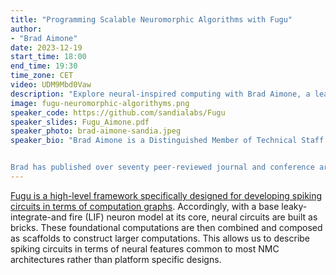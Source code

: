 ```yaml
---
title: "Programming Scalable Neuromorphic Algorithms with Fugu"
author: 
- "Brad Aimone"
date: 2023-12-19
start_time: 18:00
end_time: 19:30
time_zone: CET
video: UDM9Mbd0Vaw
description: "Explore neural-inspired computing with Brad Aimone, a leading neuroscientist at Sandia Labs. Join us for insights into next-gen technology and neuroscience."
image: fugu-neuromorphic-algorithyms.png
speaker_code: https://github.com/sandialabs/Fugu
speaker_slides: Fugu_Aimone.pdf
speaker_photo: brad-aimone-sandia.jpeg
speaker_bio: "Brad Aimone is a Distinguished Member of Technical Staff in the Center for Computing Research at Sandia National Laboratories, where he is a lead researcher in leveraging computational neuroscience to advance artificial intelligence and in using neuromorphic computing platforms for future scientific computing applications. Brad currently leads a multi-institution DOE Office of Science Microelectronics Co-Design project titled COINFLIPS (which stands for CO-designed Influenced Neural Foundations Inspired by Physical Stochasticity) which is focused on developing a novel probabilistic neuromorphic computing platform. He also currently leads several other research efforts on designing neural algorithms for scientific computing applications and neuromorphic machine learning implementations.


Brad has published over seventy peer-reviewed journal and conference articles in venues such as Advanced Materials, Neuron, Nature Neuroscience, Nature Electronics, Communications of the ACM, and PNAS and he is one of the co-founders of the Neuro-Inspired Computational Elements, or NICE, conference. Prior to joining the technical staff at Sandia in 2011, Dr. Aimone was a postdoctoral research associate at the Salk Institute for Biological Studies, with a Ph.D. in computational neuroscience from the University of California, San Diego and Bachelor’s and Master’s degrees in chemical engineering from Rice University. "
---
```


[Fugu is a high-level framework specifically designed for developing spiking circuits in terms of computation graphs](https://github.com/sandialabs/Fugu). Accordingly, with a base leaky-integrate-and fire (LIF) neuron model at its core, neural circuits are built as bricks. These foundational computations are then combined and composed as scaffolds to construct larger computations. This allows us to describe spiking circuits in terms of neural features common to most NMC architectures rather than platform specific designs.
